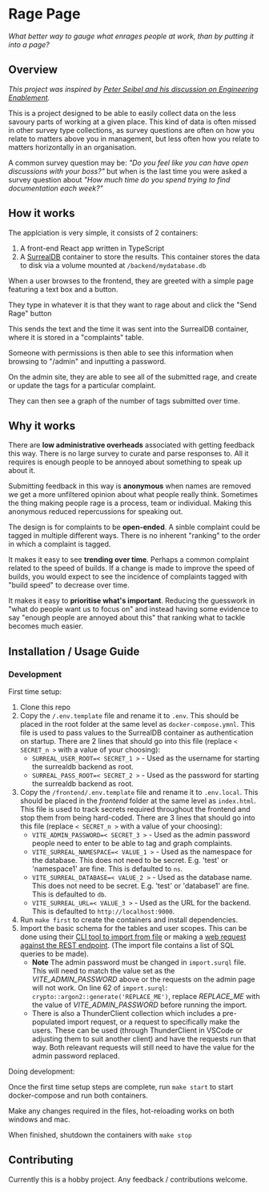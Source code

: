 # Rage Page

_What better way to gauge what enrages people at work, than by putting it into a page?_

## Overview

_This project was inspired by [Peter Seibel and his discussion on Engineering Enablement](https://open.spotify.com/episode/3w37eVMog8fGcJFzKtI8eM?si=7298fd90e1e7408d)._

This is a project designed to be able to easily collect data on the less savoury parts of working at a given place. This kind of data is often missed in other survey type collections, as survey questions are often on how you relate to matters above you in management, but less often how you relate to matters horizontally in an organisation.

A common survey question may be: _"Do you feel like you can have open discussions with your boss?"_ but when is the last time you were asked a survey question about _"How much time do you spend trying to find documentation each week?"_

## How it works

The applciation is very simple, it consists of 2 containers:

1. A front-end React app written in TypeScript
1. A [SurrealDB](https://surrealdb.com) container to store the results. This container stores the data to disk via a volume mounted at `/backend/mydatabase.db`

When a user browses to the frontend, they are greeted with a simple page featuring a text box and a button.

They type in whatever it is that they want to rage about and click the "Send Rage" button

This sends the text and the time it was sent into the SurrealDB container, where it is stored in a "complaints" table.

Someone with permissions is then able to see this information when browsing to "/admin" and inputting a password.

On the admin site, they are able to see all of the submitted rage, and create or update the tags for a particular complaint.

They can then see a graph of the number of tags submitted over time.

## Why it works

There are **low administrative overheads** associated with getting feedback this way. There is no large survey to curate and parse responses to. All it requires is enough people to be annoyed about something to speak up about it.

Submitting feedback in this way is **anonymous** when names are removed we get a more unfiltered opinion about what people really think. Sometimes the thing making people rage is a process, team or individual. Making this anonymous reduced repercussions for speaking out.

The design is for complaints to be **open-ended**. A sinble complaint could be tagged in multiple different ways. There is no inherent "ranking" to the order in which a complaint is tagged.

It makes it easy to see **trending over time**. Perhaps a common complaint related to the speed of builds. If a change is made to improve the speed of builds, you would expect to see the incidence of complaints tagged with "build speed" to decrease over time.

It makes it easy to **prioritise what's important**. Reducing the guesswork in "what do people want us to focus on" and instead having some evidence to say "enough people are annoyed about this" that ranking what to tackle becomes much easier.

## Installation / Usage Guide

### Development

First time setup:

1. Clone this repo
1. Copy the `/.env.template` file and rename it to `.env`. This should be placed in the root folder at the same level as `docker-compose.ymnl`. This file is used to pass values to the SurrealDB container as authentication on startup. There are 2 lines that should go into this file (replace `< SECRET_n >` with a value of your choosing):
    - `SURREAL_USER_ROOT=< SECRET_1 >` - Used as the username for starting the surrealdb backend as root.
    - `SURREAL_PASS_ROOT=< SECRET_2 >` - Used as the password for starting the surrealdb backend as root.
1. Copy the `/frontend/.env.template` file and rename it to `.env.local`. This should be placed in the _frontend_ folder at the same level as `index.html`. This file is used to track secrets required throughout the frontend and stop them from being hard-coded. There are 3 lines that should go into this file (replace `< SECRET_n >` with a value of your choosing):
    - `VITE_ADMIN_PASSWORD=< SECRET_3 >` - Used as the admin password people need to enter to be able to tag and graph complaints.
    - `VITE_SURREAL_NAMESPACE=< VALUE_1 >` - Used as the namespace for the database. This does not need to be secret. E.g. 'test' or 'namespace1' are fine. This is defaulted to `ns`.
    - `VITE_SURREAL_DATABASE=< VALUE_2 >` - Used as the database name. This does not need to be secret. E.g. 'test' or 'database1' are fine. This is defaulted to `db`.
    - `VITE_SURREAL_URL=< VALUE_3 >` - Used as the URL for the backend. This is defaulted to `http://localhost:9000`.
1. Run `make first` to create the containers and install dependencies.
1. Import the basic schema for the tables and user scopes. This can be done using their [CLI tool to import from file](https://surrealdb.com/docs/cli/import) or making a [web request against the REST endpoint](https://surrealdb.com/docs/integration/http#import). (The import file contains a list of SQL queries to be made).
    - **Note** The admin password must be changed in `import.surql` file. This will need to match the value set as the _VITE_ADMIN_PASSWORD_ above or the requests on the admin page will not work. On line 62 of `import.surql`: `crypto::argon2::generate('REPLACE_ME')`, replace _REPLACE_ME_ with the value of _VITE_ADMIN_PASSWORD_ before running the import.
    - There is also a ThunderClient collection which includes a pre-populated import request, or a request to specifically make the users. These can be used (through ThunderClient in VSCode or adjusting them to suit another client) and have the requests run that way. Both releavant requests will still need to have the value for the admin password replaced.

Doing development:

Once the first time setup steps are complete, run `make start` to start docker-compose and run both containers.

Make any changes required in the files, hot-reloading works on both windows and mac.

When finished, shutdown the containers with `make stop`

## Contributing

Currently this is a hobby project. Any feedback / contributions welcome.
